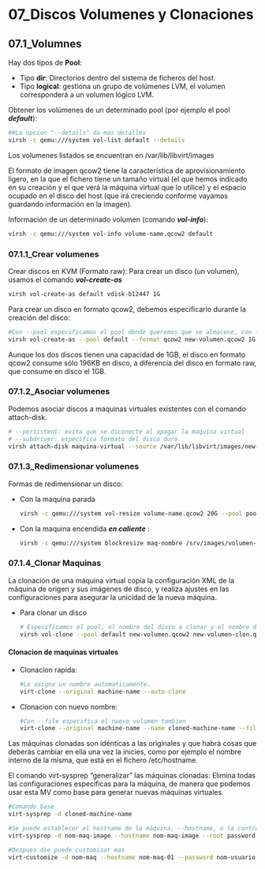 # 07_Discos Volumenes y Clonaciones

## 07.1_Volumnes
Hay dos tipos de **Pool**:

* Tipo **dir**: Directorios dentro del sistema de ficheros del host.
* Tipo **logical**: gestiona un grupo de volúmenes LVM, el volumen corresponderá a un volumen lógico LVM.

Obtener los volúmenes de un determinado pool (por ejemplo el pool ***default***): 

~~~bash
##La opcion "--details" da mas detalles
virsh -c qemu:///system vol-list default --details

~~~

Los volumenes listados se encuentran  en /var/lib/libvirt/images

El formato de imagen qcow2 tiene la característica de aprovisionamiento ligero, en la que el fichero tiene un tamaño virtual (el que hemos indicado en su creación y el que verá la máquina virtual que lo utilice) y el espacio ocupado en el disco del host (que irá creciendo conforme vayamos guardando información en la imagen).

Información de un determinado volumen (comando ***vol-info***): 

~~~bash
virsh -c qemu:///system vol-info volume-name.qcow2 default
~~~

### 07.1.1_Crear volumenes
Crear discos en KVM (Formato raw): Para crear un disco (un volumen), usamos el comando ***vol-create-as***

~~~bash
virsh vol-create-as default vdisk-b12447 1G
~~~

Para crear un disco en formato qcow2, debemos especificarlo durante la creación del disco: 
~~~bash
#Con --pool especificamos el pool donde queremos que se almacene, con --format especificamos el formato del disco
virsh vol-create-as --pool default --format qcow2 new-volumen.qcow2 1G
~~~

Aunque los dos discos tienen una capacidad de 1GB, el disco en formato qcow2 consume sólo 196KB en disco, a diferencia del disco en formato raw, que consume en disco el 1GB.

### 07.1.2_Asociar volumenes
Podemos asociar discos a maquinas virtuales existentes con el comando attach-disk.

~~~bash
# --persistent: evita que se dsconecte al apagar la maquina virtual
# --subdriver: especifica formato del disco duro
virsh attach-disk maquina-virtual --source /var/lib/libvirt/images/new-volumen.qcow2 vdb --persistent --subdriver qcow2
~~~

### 07.1.3_Redimensionar volumenes
Formas de redimensionar un disco:

* Con la maquina parada
    ~~~bash
    virsh -c qemu:///system vol-resize volume-name.qcow2 20G --pool pool-name
    ~~~
* Con la maquina encendida ***en caliente*** :
    ~~~bash
    virsh -c qemu:///system blockresize maq-nombre /srv/images/volumen-name.qcow2 20G
    ~~~

### 07.1.4_Clonar Maquinas

La clonación de una máquina virtual copia la configuración XML de la máquina de origen y sus imágenes de disco, y realiza ajustes en las configuraciones para asegurar la unicidad de la nueva máquina.

* Para clonar un disco
    ~~~bash
    # Especificamos el pool, el nombre del disco a clonar y el nombre del disco clonado:
    virsh vol-clone --pool default new-volumen.qcow2 new-volumen-clon.qcow2
    ~~~

#### Clonacion de maquinas virtuales
* Clonacion rapida:
    ~~~bash
    #Le asigna un nombre automaticamente.
    virt-clone --original machine-name --auto-clone
    ~~~
* Clonacion con nuevo nombre:
    ~~~bash
    #Con --file especifica el nuevo volumen tambien
    virt-clone --original machine-name --name cloned-machine-name --file /var/lib/libvirt/images/new-volume-name.qcow2 --auto-clone
    ~~~
Las máquinas clonadas son idénticas a las originales y que habrá cosas que deberás cambiar en ella una vez la inicies, como por ejemplo el nombre interno de la misma, que está en el fichero /etc/hostname.

El comando virt-sysprep “generalizar” las máquinas clonadas: Elimina todas las configuraciones específicas para la máquina, de manera que podemos usar esta MV como base para generar nuevas máquinas virtuales. 

~~~bash
#Comando base
virt-sysprep -d cloned-machine-name

#Se puede establecer el hostname de la máquina, --hostname, o la contraseña del root, --root "contraeña".
virt-sysprep -d nom-maq-image --hostname nom-maq-image --root password

#Despues dse puede customizar mas
virt-customize -d nom-maq --hostname nom-maq-01 --password nom-usuario:password:SecretPassword
~~~

